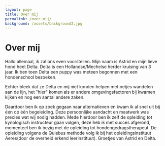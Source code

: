 ```yaml
---
layout: page
title: Over mij
permalink: /over_mij/
background: /assets/background2.jpg
---
```

# Over mij

Hallo allemaal, ik zal ons even voorstellen. Mijn naam is Astrid en mijn lieve hond heet Delta. Delta is een Hollandse/Mechelse herder kruising van 3 jaar. Ik ben toen Delta een puppy was meteen begonnen met een hondenschool bezoeken.

Echter bleek dat ze Delta en mij niet konden helpen met netjes wandelen aan de lijn, het "hier" komen als er andere omgevingsfactoren bij kwamen kijken en nog een aantal andere zaken.

Daardoor ben ik op zoek gegaan naar alternatieven en kwam ik al snel uit bij één op één begeleiding. Deze persoonlijke aandacht en maatwerk was precies wat wij nodig hadden. Mede hierdoor ben ik zelf de opleiding tot kynologisch instructeur gaan volgen, deze heb ik met succes afgerond, momenteel ben ik bezig met de opleiding tot hondengedragstherapeut. De opleiding volgens de Quiebus methode volg ik bij het opleidingsinstituut Aeres(door de overheid erkend leerinstituut). Groetjes van Astrid en Delta.
